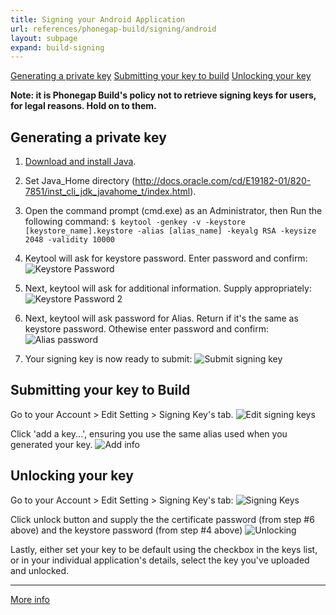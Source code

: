 ```yaml
---
title: Signing your Android Application
url: references/phonegap-build/signing/android
layout: subpage
expand: build-signing
---
```


[Generating a private key](#_generating_a_private_key)
[Submitting your key to build](#_submitting_your_key_to_build)
[Unlocking your key](#_unlocking_your_key)

**Note: it is Phonegap Build's policy not to retrieve signing keys for users, for legal reasons. Hold on to them.**

## Generating a private key

1. [Download and install Java](http://www.java.com/en/download/index.jsp).

2. Set Java_Home directory (http://docs.oracle.com/cd/E19182-01/820-7851/inst_cli_jdk_javahome_t/index.html).

3. Open the command prompt (cmd.exe) as an Administrator, then Run the following command: `$ keytool -genkey -v -keystore [keystore_name].keystore -alias [alias_name] -keyalg RSA -keysize 2048 -validity 10000`

4. Keytool will ask for keystore password. Enter password and confirm:
![Keystore Password](https://lh6.googleusercontent.com/-dTrBt9fr6XY/UQoYlRA-5AI/AAAAAAAAACA/HQfQ0dEeORE/s800/android_keystore_pass.png)

5. Next, keytool will ask for additional information. Supply appropriately:
![Keystore Password 2](https://lh3.googleusercontent.com/-tHJyFTz4Jgg/UQoZcBfALpI/AAAAAAAAACM/RadHnubtmzQ/s800/additional_info.png)

6. Next, keytool will ask password for Alias. Return if it's the same as keystore password. Othewise enter password and confirm:
![Alias password](https://lh4.googleusercontent.com/-rDuGcZs9D1o/UQobXI9BeqI/AAAAAAAAACk/Hzq0MRVysV4/s800/alias_password.png)

7. Your signing key is now ready to submit:
![Submit signing key](https://lh3.googleusercontent.com/-HITXvrjJ_Ts/UQoefEAAnfI/AAAAAAAAADM/4uurmV0t1eM/s800/keystore_ready.png)

## Submitting your key to Build

Go to your Account > Edit Setting > Signing Key's tab. 
![Edit signing keys](https://lh4.googleusercontent.com/-8yYhqgfxFd8/UQogUPNxBaI/AAAAAAAAADc/kS6zVSBT30U/s800/edit_account_settings.png)

Click 'add a key...', ensuring you use the same alias used when you generated your key.
![Add info](https://lh5.googleusercontent.com/-SlgtUAUu0yg/UQojGv88wyI/AAAAAAAAADs/feiaimA9TDA/s800/add_key.png)

## Unlocking your key

Go to your Account > Edit Setting > Signing Key's tab: 
![Signing Keys](https://lh4.googleusercontent.com/-8yYhqgfxFd8/UQogUPNxBaI/AAAAAAAAADc/kS6zVSBT30U/s800/edit_account_settings.png)

Click unlock button and supply the the certificate password (from step #6 above) and the keystore password (from step #4 above)
![Unlocking](https://lh5.googleusercontent.com/-_0NDzwogI34/UQonEx9z8jI/AAAAAAAAAD8/S3AfFDrQHyA/s800/unlock_key.png)

Lastly, either set your key to be default using the checkbox in the keys list, or in your individual application's details, select the key you've uploaded and unlocked.

***

[More info](http://developer.android.com/tools/publishing/app-signing.html#cert)
